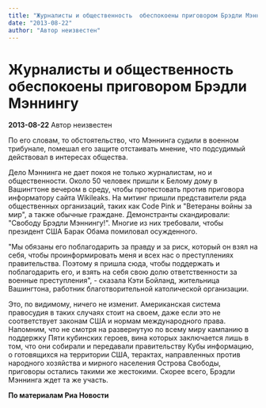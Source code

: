 ```yaml
---
title: "Журналисты и общественность  обеспокоены приговором Брэдли Мэннингу"
date: "2013-08-22"
author: "Автор неизвестен"
---
```


# Журналисты и общественность  обеспокоены приговором Брэдли Мэннингу

**2013-08-22** Автор неизвестен

По его словам, то обстоятельство, что Мэннинга судили в военном трибунале, помешал его защите отстаивать мнение, что подсудимый действовал в интересах общества.

Дело Мэннинга не дает покоя не только журналистам, но и общественности. Около 50 человек пришли к Белому дому в Вашингтоне вечером в среду, чтобы протестовать против приговора информатору сайта Wikileaks. На митинг пришли представители ряда общественных организаций, таких как Code Pink и "Ветераны войны за мир", а также обычные граждане. Демонстранты скандировали: "Свободу Брэдли Мэннингу!". Многие из них требовали, чтобы президент США Барак Обама помиловал осужденного.

"Мы обязаны его поблагодарить за правду и за риск, который он взял на себя, чтобы проинформировать меня и всех нас о преступлениях правительства. Поэтому я пришла сюда, чтобы поддержать и поблагодарить его, и взять на себя свою долю ответственности за военные преступления", - сказала Кэти Бойланд, жительница Вашингтона, работник благотворительной католической организации.

Это, по видимому, ничего не изменит. Американская система правосудия в таких случаях стоит на своем, даже если это не соответствует законам США и нормам международного права. Напомним, что не смотря на развернутую по всему миру кампанию в поддержку Пяти кубинских героев, вина которых заключается лишь в том, что они собирали и передавали правительству Кубы информацию, о готовящихся на территории США, терактах, направленных против народного хозяйства и мирного населения Острова Свободы, приговоры остались такими же жестокими. Скорее всего, Брэдли Мэннинга ждет та же участь.

**По материалам Риа Новости**